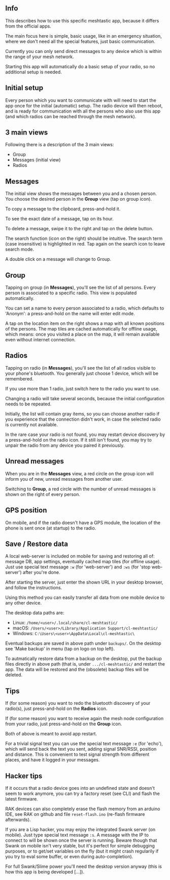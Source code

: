 Info
----

This describes how to use this specific meshtastic app, because it differs from
the official apps.

The main focus here is simple, basic usage, like in an emergency situation,
where we don't need all the special features, just basic communication.

Currently you can only send direct messages to any device which is within the
range of your mesh network.

Starting this app will automatically do a basic setup of your radio, so no
additional setup is needed.


Initial setup
-------------

Every person which you want to communicate with will need to start the app once
for the initial (automatic) setup. The radio device will then reboot, and is
ready for communication with all the persons who also use this app (and which
radios can be reached through the mesh network).


3 main views
------------

Following there is a description of the 3 main views:

* Group
* Messages (initial view)
* Radios


Messages
--------

The initial view shows the messages between you and a chosen person. You choose
the desired person in the **Group** view (tap on group icon).

To copy a message to the clipboard, press-and-hold it.

To see the exact date of a message, tap on its hour.

To delete a message, swipe it to the right and tap on the delete button.

The search function (icon on the right) should be intuitive. The search term
(case insensitive) is highlighted in red. Tap again on the search icon to leave
search mode.

A double click on a message will change to Group.


Group
-----

Tapping on group (in **Messages**), you'll see the list of all persons. Every
person is associated to a specific radio. This view is populated automatically.

You can set a name to every person associated to a radio, which defaults to
'Anonym': a press-and-hold on the name will enter edit mode.

A tap on the location item on the right shows a map with all known positions of
the persons. The map tiles are cached automatically for offline usage, which
means: once you visited a place on the map, it will remain available even
without internet connection.


Radios
------

Tapping on radio (in **Messages**), you'll see the list of all radios
visible to your phone's bluetooth. You generally just choose 1 device, which
will be remembered.

If you use more than 1 radio, just switch here to the radio you want to use.

Changing a radio will take several seconds, because the initial configuration
needs to be repeated.

Initially, the list will contain gray items, so you can choose another radio
if you experience that the connection didn't work, in case the selected radio
is currently not available.

In the rare case your radio is not found, you may restart device discovery by a
press-and-hold on the radio icon. If it still isn't found, you may try to
unpair the radio from any device you paired it previously.


Unread messages
---------------

When you are in the **Messages** view, a red circle on the group icon will
inform you of new, unread messages from another user.

Switching to **Group**, a red circle with the number of unread messages is
shown on the right of every person.


GPS position
------------

On mobile, and if the radio doesn't have a GPS module, the location of the
phone is sent once (at startup) to the radio.


Save / Restore data
-------------------

A local web-server is included on mobile for saving and restoring all of:
message DB, app settings, eventually cached map tiles (for offline usage).
Just use special text message `:w` (for 'web-server') and `:ws` (for 'stop
web-server') after you're done.

After starting the server, just enter the shown URL in your desktop browser,
and follow the instructions.

Using this method you can easily transfer all data from one mobile device to
any other device.

The desktop data paths are:

* Linux: `/home/<user>/.local/share/cl-meshtastic/`
* macOS: `/Users/<user>/Library/Application Support/cl-meshtastic/`
* Windows: `C:\Users\<user>\AppData\Local\cl-meshtastic\`

Eventual backups are saved in above path under `backups/`. On the desktop
see 'Make backup' in menu (tap on logo on top left).

To autmatically restore data from a backup on the desktop, put the backup files
directly in above path (that is, under `.../cl-meshtastic/` and restart the
app. The data will be restored and the (obsolete) backup files will be deleted.


Tips
----

If (for some reason) you want to redo the bluetooth discovery of your radio(s),
just press-and-hold on the **Radios** icon.

If (for some reason) you want to receive again the mesh node configuration from
your radio, just press-and-hold on the **Group** icon.

Both of above is meant to avoid app restart.

For a trivial signal test you can use the special text message `:e` (for
'echo'), which will send back the text you sent, adding signal SNR/RSSI,
position and distance. This is convenient to test signal strength from
different places, and have it logged in your messages.


Hacker tips
-----------

If it occurs that a radio device goes into an undefined state and doesn't seem
to work anymore, you can try a factory reset (see CLI) and flash the latest
firmware.

RAK devices can also completely erase the flash memory from an arduino IDE,
see RAK on github and file `reset-flash.ino` (re-flash firmware afterwards).

If you are a Lisp hacker, you may enjoy the integrated Swank server (on
mobile). Just type special text message `:s`. A message with the IP to connect
to will be shown once the server is running. Beware though that Swank on mobile
isn't very stable, but it's perfect for simple debugging purposes, or to
get/set variables on the fly (but it might crash regularily if you try to eval
some buffer, or even during auto-completion).

For full Swank/Slime power you'll need the desktop version anyway (this is how
this app is being developed [...]).

